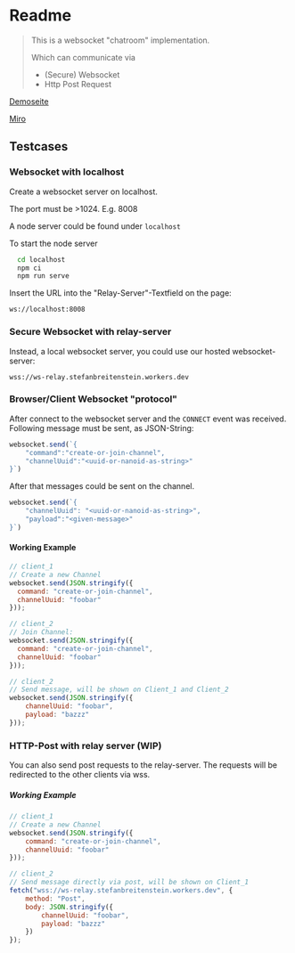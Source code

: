 # Readme

> This is a websocket "chatroom" implementation. 
>
> Which can communicate via
> - (Secure) Websocket
> - Http Post Request


[Demoseite](https://ttskp.github.io/ws-test-2/)

[Miro](https://miro.com/app/board/uXjVO_FVfoY=/)

## Testcases

### Websocket with localhost

Create a websocket server on localhost. 

The port must be >1024. E.g. 8008

A node server could be found under `localhost`

To start the node server

```bash
  cd localhost
  npm ci
  npm run serve
```

Insert the URL into the "Relay-Server"-Textfield on the page: 

`ws://localhost:8008`


### Secure Websocket with relay-server
Instead, a local websocket server, you could use our hosted websocket-server:

`wss://ws-relay.stefanbreitenstein.workers.dev`

### Browser/Client Websocket "protocol"
After connect to the websocket server and the `CONNECT` event was received.
Following message must be sent, as JSON-String:

```js
websocket.send(`{
    "command":"create-or-join-channel",
    "channelUuid":"<uuid-or-nanoid-as-string>"
}`)
```

After that messages could be sent on the channel. 
```js
websocket.send(`{
    "channelUuid": "<uuid-or-nanoid-as-string>",
    "payload":"<given-message>"
}`)
```

#### Working Example
```js
// client_1
// Create a new Channel
websocket.send(JSON.stringify({
  command: "create-or-join-channel",
  channelUuid: "foobar"
}));

// client_2
// Join Channel:
websocket.send(JSON.stringify({
  command: "create-or-join-channel",
  channelUuid: "foobar"
}));

// client_2
// Send message, will be shown on Client_1 and Client_2
websocket.send(JSON.stringify({
    channelUuid: "foobar",
    payload: "bazzz"
}));
```


### HTTP-Post with relay server (WIP)
You can also send post requests to the relay-server. 
The requests will be redirected to the other clients via wss.

##### Working Example
```js
// client_1
// Create a new Channel
websocket.send(JSON.stringify({
    command: "create-or-join-channel",
    channelUuid: "foobar"
}));

// client_2
// Send message directly via post, will be shown on Client_1
fetch("wss://ws-relay.stefanbreitenstein.workers.dev", {
    method: "Post",
    body: JSON.stringify({
        channelUuid: "foobar",
        payload: "bazzz"
    })
});
``` 
